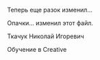 Теперь еще разок изменил...

Опачки... изменил этот файл.

Ткачук Николай Игоревич

Обучение в Creative
